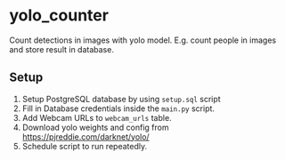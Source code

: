 # yolo_counter
Count detections in images with yolo model. E.g. count people in images and store result in database.

## Setup

1. Setup PostgreSQL database by using `setup.sql` script
2. Fill in Database credentials inside the `main.py` script.
3. Add Webcam URLs to `webcam_urls` table.
4. Download yolo weights and config from https://pjreddie.com/darknet/yolo/
5. Schedule script to run repeatedly.
